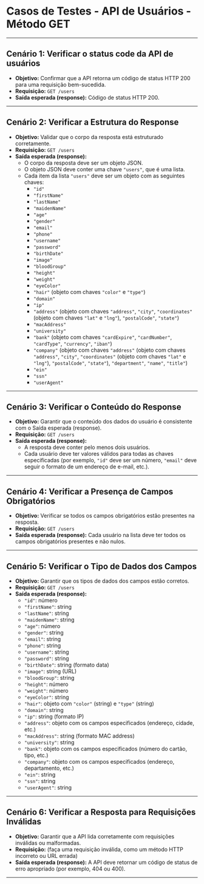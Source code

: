 # Casos de Testes - API de Usuários - Método GET

---
## Cenário 1: Verificar o status code da API de usuários
- **Objetivo:** Confirmar que a API retorna um código de status HTTP 200 para uma requisição bem-sucedida.
- **Requisição:** `GET /users`
- **Saída esperada (response):** Código de status HTTP 200.
---

## Cenário 2: Verificar a Estrutura do Response
- **Objetivo:** Validar que o corpo da resposta está estruturado corretamente.
- **Requisição:** `GET /users`
- **Saída esperada (response):**
    - O corpo da resposta deve ser um objeto JSON.
    - O objeto JSON deve conter uma chave `"users"`, que é uma lista.
    - Cada item da lista `"users"` deve ser um objeto com as seguintes chaves:
        - `"id"`
        - `"firstName"`
        - `"lastName"`
        - `"maidenName"`
        - `"age"`
        - `"gender"`
        - `"email"`
        - `"phone"`
        - `"username"`
        - `"password"`
        - `"birthDate"`
        - `"image"`
        - `"bloodGroup"`
        - `"height"`
        - `"weight"`
        - `"eyeColor"`
        - `"hair"` (objeto com chaves `"color"` e `"type"`)
        - `"domain"`
        - `"ip"`
        - `"address"` (objeto com chaves `"address"`, `"city"`, `"coordinates"` (objeto com chaves `"lat"` e `"lng"`), `"postalCode"`, `"state"`)
        - `"macAddress"`
        - `"university"`
        - `"bank"` (objeto com chaves `"cardExpire"`, `"cardNumber"`, `"cardType"`, `"currency"`, `"iban"`)
        - `"company"` (objeto com chaves `"address"` (objeto com chaves `"address"`, `"city"`, `"coordinates"` (objeto com chaves `"lat"` e `"lng"`), `"postalCode"`, `"state"`), `"department"`, `"name"`, `"title"`)
        - `"ein"`
        - `"ssn"`
        - `"userAgent"`

---

## Cenário 3: Verificar o Conteúdo do Response
- **Objetivo:** Garantir que o conteúdo dos dados do usuário é consistente com o Saída esperada (response).
- **Requisição:** `GET /users`
- **Saída esperada (response):**
    - A resposta deve conter pelo menos dois usuários.
    - Cada usuário deve ter valores válidos para todas as chaves especificadas (por exemplo, `"id"` deve ser um número, `"email"` deve seguir o formato de um endereço de e-mail, etc.).

---
## Cenário 4: Verificar a Presença de Campos Obrigatórios
- **Objetivo:** Verificar se todos os campos obrigatórios estão presentes na resposta.
- **Requisição:** `GET /users`
- **Saída esperada (response):** Cada usuário na lista deve ter todos os campos obrigatórios presentes e não nulos.

---
## Cenário 5: Verificar o Tipo de Dados dos Campos
- **Objetivo:** Garantir que os tipos de dados dos campos estão corretos.
- **Requisição:** `GET /users`
- **Saída esperada (response):**
    - `"id"`: número
    - `"firstName"`: string
    - `"lastName"`: string
    - `"maidenName"`: string
    - `"age"`: número
    - `"gender"`: string
    - `"email"`: string
    - `"phone"`: string
    - `"username"`: string
    - `"password"`: string
    - `"birthDate"`: string (formato data)
    - `"image"`: string (URL)
    - `"bloodGroup"`: string
    - `"height"`: número
    - `"weight"`: número
    - `"eyeColor"`: string
    - `"hair"`: objeto com `"color"` (string) e `"type"` (string)
    - `"domain"`: string
    - `"ip"`: string (formato IP)
    - `"address"`: objeto com os campos especificados (endereço, cidade, etc.)
    - `"macAddress"`: string (formato MAC address)
    - `"university"`: string
    - `"bank"`: objeto com os campos especificados (número do cartão, tipo, etc.)
    - `"company"`: objeto com os campos especificados (endereço, departamento, etc.)
    - `"ein"`: string
    - `"ssn"`: string
    - `"userAgent"`: string

---
## Cenário 6: Verificar a Resposta para Requisições Inválidas
- **Objetivo:** Garantir que a API lida corretamente com requisições inválidas ou malformadas.
- **Requisição:** (faça uma requisição inválida, como um método HTTP incorreto ou URL errada)
- **Saída esperada (response):** A API deve retornar um código de status de erro apropriado (por exemplo, 404 ou 400).
---